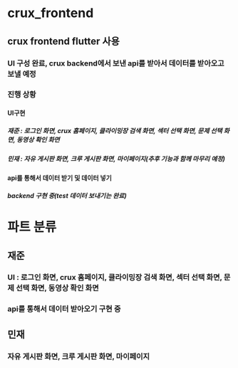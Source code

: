 # crux_frontend
## crux frontend flutter 사용
### UI 구성 완료, crux backend에서 보낸 api를 받아서 데이터를 받아오고 보낼 예정

### 진행 상황
#### UI구현
##### 재준 : 로그인 화면, crux 홈페이지, 클라이밍장 검색 화면, 섹터 선택 화면, 문제 선택 화면, 동영상 확인 화면
##### 민재 : 자유 게시판 화면, 크루 게시판 화면, 마이페이지(추후 기능과 함께 마무리 예정)
#### api를 통해서 데이터 받기 및 데이터 넣기
##### backend 구현 중(test 데이터 보내기는 완료)

# 파트 분류
## 재준
### UI : 로그인 화면, crux 홈페이지, 클라이밍장 검색 화면, 섹터 선택 화면, 문제 선택 화면, 동영상 확인 화면
### api를 통해서 데이터 받아오기 구현 중
## 민재
### 자유 게시판 화면, 크루 게시판 화면, 마이페이지
